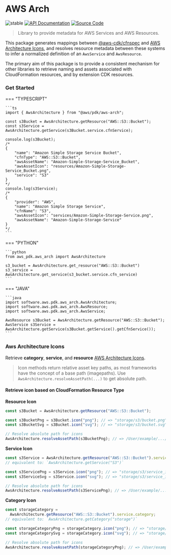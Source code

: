# AWS Arch

![stable](https://img.shields.io/badge/stability-stable-green.svg)
[![API Documentation](https://img.shields.io/badge/view-API_Documentation-blue.svg)](../../api/typescript/aws-arch/index.md)
[![Source Code](https://img.shields.io/badge/view-Source_Code-blue.svg)](https://github.com/aws/aws-pdk/tree/mainline/packages/aws-arch)

> Library to provide metadata for AWS Services and AWS Resources.

This package generates mappings between [@aws-cdk/cfnspec](https://github.com/aws/aws-cdk/blob/main/packages/%40aws-cdk/cfnspec) and [AWS Architecture Icons](https://aws.amazon.com/architecture/icons/), and resolves resource metadata between these systems to infer a normalized definition of an `AwsService` and `AwsResource`.

The primary aim of this package is to provide a consistent mechanism for other libraries to retrieve naming and assets associated with CloudFormation resources, and by extension CDK resources.

### Get Started

=== "TYPESCRIPT"

    ```ts
    import { AwsArchitecture } from "@aws/pdk/aws-arch";

    const s3Bucket = AwsArchitecture.getResource("AWS::S3::Bucket");
    const s3Service = AwsArchitecture.getService(s3Bucket.service.cfnService);

    console.log(s3Bucket);
    /*
    {
        "name": "Amazon Simple Storage Service Bucket",
        "cfnType": "AWS::S3::Bucket",
        "awsAssetName": "Amazon-Simple-Storage-Service_Bucket",
        "awsAssetIcon": "resources/Amazon-Simple-Storage-Service_Bucket.png",
        "service": "S3"
    }
    */
    console.log(s3Service);
    /*
    {
        "provider": "AWS",
        "name": "Amazon Simple Storage Service",
        "cfnName": "S3",
        "awsAssetIcon": "services/Amazon-Simple-Storage-Service.png",
        "awsAssetName": "Amazon-Simple-Storage-Service"
    }
    */
    ```

=== "PYTHON"


    ```python
    from aws_pdk.aws_arch import AwsArchitecture

    s3_bucket = AwsArchitecture.get_resource("AWS::S3::Bucket")
    s3_service = AwsArchitecture.get_service(s3_bucket.service.cfn_service)
    ```

=== "JAVA"

    ```java
    import software.aws.pdk.aws_arch.AwsArchitecture;
    import software.aws.pdk.aws_arch.AwsResource;
    import software.aws.pdk.aws_arch.AwsService;

    AwsResource s3Bucket = AwsArchitecture.getResource("AWS::S3::Bucket");
    AwsService s3Service = AwsArchitecture.getService(s3Bucket.getService().getCfnService());
    ```

### Aws Architecture Icons

Retrieve **category**, **service**, and **resource** [AWS Architecture Icons](https://aws.amazon.com/architecture/icons/).

> Icon methods return relative asset key paths, as most frameworks have the concept of a base path (imagepaths). Use `AwsArchitecture.resolveAssetPath(...)` to get absolute path.

#### Retrieve icon based on CloudFormation Resource Type

**Resource Icon**

```ts
const s3Bucket = AwsArchitecture.getResource("AWS::S3::Bucket");

const s3BucketPng = s3Bucket.icon("png"); // => "storage/s3/bucket.png"
const s3BucketSvg = s3Bucket.icon("svg"); // => "storage/s3/bucket.svg"

// Resolve absolute path for icons
AwsArchitecture.resolveAssetPath(s3BucketPng); // => /User/example/.../node_modules/@aws/pdk/aws-arch/assets/storage/s3/bucket.png
```

**Service Icon**

```ts
const s3Service = AwsArchitecture.getResource("AWS::S3::Bucket").service;
// equivalent to: `AwsArchitecture.getService("S3")`

const s3ServicePng = s3Service.icon("png"); // => "storage/s3/service_icon.png"
const s3ServiceSvg = s3Service.icon("svg"); // => "storage/s3/service_icon.svg"

// Resolve absolute path for icons
AwsArchitecture.resolveAssetPath(s3ServicePng); // => /User/example/.../node_modules/@aws-pdk/aws-arch/assets/storage/s3/service_icon.png
```

**Category Icon**

```ts
const storageCategory =
  AwsArchitecture.getResource("AWS::S3::Bucket").service.category;
// equivalent to: `AwsArchitecture.getCategory("storage")`

const storageCategoryPng = storageCategory.icon("png"); // => "storage/category_icon.png"
const storageCategorySvg = storageCategory.icon("svg"); // => "storage/category_icon.svg"

// Resolve absolute path for icons
AwsArchitecture.resolveAssetPath(storageCategoryPng); // => /User/example/.../node_modules/@aws/pdk/aws-arch/assets/storage/category_icon.png
```
